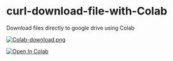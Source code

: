 # curl-download-file-with-Colab
Download files directly to google drive using Colab

[![Colab-download.png](https://i.postimg.cc/Gtty3fgL/Colab-download.png)](https://postimg.cc/T58wCtXF)
 
<a href="https://drive.google.com/file/d/19N0zPGVk9CFvDHE7rCldugm1RLYy14NW/view?usp=sharing" target="_parent\"><img src="https://colab.research.google.com/assets/colab-badge.svg" alt="Open In Colab"/></a>
